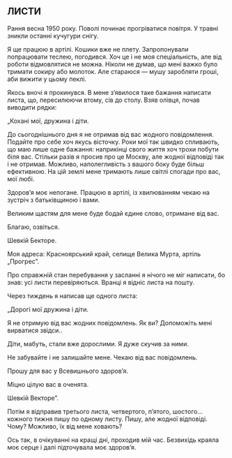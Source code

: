## ЛИСТИ

Рання весна 1950 року.
Поволі починає прогріватися повітря.
У травні зникли останні кучугури снігу.

Я ще працюю в артілі.
Кошики вже не плету.
Запропонували попрацювати теслею, погодився.
Хоч це і не моя спеціальність, але від роботи відмовлятися не можна.
Ніколи не думав, що мені важко було тримати сокиру або молоток.
Але стараюся — мушу заробляти гроші, аби вижити у цьому пеклі.

Якось вночі я прокинувся.
В мене з’явилося таке бажання написати листа, що, пересилюючи втому, сів до столу.
Взяв олівця, почав виводити рядки:

„Кохані мої, дружина і діти.

До сьогоднішнього дня я не отримав від вас жодного повідомлення.
Подайте про себе хоч якусь вісточку.
Роки мої так швидко спливають, що маю лише одне бажання: наприкінці свого життя хоч трохи побути біля вас.
Стільки разів я просив про це Москву, але жодної відповіді так і не отримав.
Можливо, наполегливість з вашого боку буде більш ефективною.
На цій землі мене тримають лише світлі спогади про вас, мої любі.

Здоров’я моє непогане.
Працюю в артілі, із хвилюванням чекаю на зустріч з батьківщиною і вами.

Великим щастям для мене буде бодай єдине слово, отримане від вас.

Благаю, озвіться.

Шевкій Бекторе.

Моя адреса: Красноярський край, селище Велика Мурта, артіль „Прогрес”.

Про справжній стан перебування у засланні я нічого не міг написати, бо знав: усі листи перевіряються.
Вранці я відніс листа на пошту.

Через тиждень я написав ще одного листа:

„Дорогі мої дружина і діти.

Я не отримую від вас жодних повідомлень.
Як ви?
Допоможіть мені вирватися звідси..

Діти, мабуть, стали вже дорослими.
Я дуже скучив за ними.

Не забувайте і не залишайте мене.
Чекаю від вас повідомлень.

Прошу для вас у Всевишнього здоров’я.

Міцно цілую вас в оченята.

Шевкій Векторе”.

Потім я відправив третього листа, четвертого, п’ятого, шостого...
кожного тижня пишу по одному листу.
Пишу, але жодної відповіді.
Чому?
Можливо, їх від мене ховають?

Ось так, в очікуванні на кращі дні, проходив мій час.
Безвихідь краяла моє серце і далі підточувала моє здоров’я.
